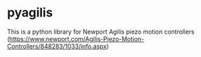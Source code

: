 # pyagilis
This is a python library for Newport Agilis piezo motion controllers (https://www.newport.com/Agilis-Piezo-Motion-Controllers/848283/1033/info.aspx)
